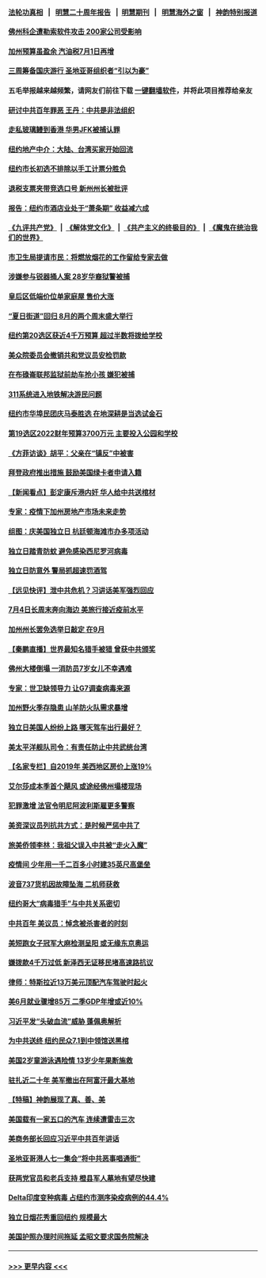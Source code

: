 #### [法轮功真相](https://github.com/gfw-breaker/truth/blob/master/README.md?t=0) &nbsp;&nbsp;|&nbsp;&nbsp; [明慧二十周年报告](https://github.com/gfw-breaker/mh-reports/blob/master/README.md?t=0) &nbsp;&nbsp;|&nbsp;&nbsp;[明慧期刊](https://github.com/gfw-breaker/mh-qikan) &nbsp;&nbsp;|&nbsp;&nbsp; [明慧海外之窗](https://github.com/gfw-breaker/mh-news/blob/master/README.md?t=0) &nbsp;&nbsp;|&nbsp;&nbsp; [神韵特别报道](https://github.com/gfw-breaker/mh-news/blob/master/shenyun.md?t=0)
#### [佛州科企遭勒索软件攻击 200家公司受影响](../pages/nsc412/n13064932.md?t=07031902) 
#### [加州预算虽盈余 汽油税7月1日再增](../pages/nsc412/n13064845.md?t=07031902) 
#### [三周筹备国庆游行 圣地亚哥组织者“引以为豪”](../pages/nsc412/n13062302.md?t=07031902) 
#### 五毛举报越来越频繁，请网友们前往下载 [一键翻墙软件](https://github.com/gfw-breaker/ssr-accounts)，并将此项目推荐给亲友
#### [研讨中共百年罪恶  王丹：中共是非法组织](../pages/nsc412/n13064652.md?t=07031902) 
#### [走私玻璃鳗到香港 华男JFK被捕认罪](../pages/nsc412/n13064663.md?t=07031902) 
#### [纽约地产中介：大陆、台湾买家开始回流](../pages/nsc412/n13064666.md?t=07031902) 
#### [纽约市长初选不排除以手工计票分胜负](../pages/nsc412/n13064591.md?t=07031902) 
#### [退税支票夹带竞选口号 新州州长被批评](../pages/nsc412/n13064495.md?t=07031902) 
#### [报告：纽约市酒店业处于“萧条期”  收益减六成](../pages/nsc412/n13064455.md?t=07031902) 
#### [《九评共产党》](https://github.com/begood0513/9ping.md/blob/master/README.md) &nbsp;|&nbsp; [《解体党文化》](../../../../jtdwh.md/blob/master/README.md)  &nbsp;|&nbsp; [《共产主义的终极目的》](../../../../gczydzjmd.md/blob/master/README.md) &nbsp;|&nbsp; [《魔鬼在统治我们的世界》](../../../../mgztzwmdsj.md/blob/master/README.md) 
#### [市卫生局提请市民：将燃放烟花的工作留给专家去做](../pages/nsc412/n13064497.md?t=07031902) 
#### [涉嫌参与锐器捅人案 28岁华裔狱警被捕](../pages/nsc412/n13064572.md?t=07031902) 
#### [皇后区低端价位单家庭屋 售价大涨](../pages/nsc412/n13064657.md?t=07031902) 
#### [“夏日街道”回归 8月的两个周末盛大举行](../pages/nsc412/n13064589.md?t=07031902) 
#### [纽约第20选区获近4千万预算 超过半数将拨给学校](../pages/nsc412/n13064576.md?t=07031902) 
#### [美众院委员会撤销共和党议员安检罚款](../pages/nsc412/n13064421.md?t=07031902) 
#### [在布碌崙联邦监狱前劫车抢小孩 嫌犯被捕](../pages/nsc412/n13064584.md?t=07031902) 
#### [311系统进入地铁解决游民问题](../pages/nsc412/n13064594.md?t=07031902) 
#### [纽约市华埠民团庆马泰胜选 在地深耕是当选试金石](../pages/nsc412/n13064597.md?t=07031902) 
#### [第19选区2022财年预算3700万元  主要投入公园和学校](../pages/nsc412/n13064605.md?t=07031902) 
#### [《方菲访谈》胡平：父亲在“镇反”中被害](../pages/nsc412/n13064114.md?t=07031902) 
#### [拜登政府推出措施 鼓励美国绿卡者申请入籍](../pages/nsc412/n13064256.md?t=07031902) 
#### [【新闻看点】彭定康斥港内奸 华人给中共送棺材](../pages/nsc412/n13064230.md?t=07031902) 
#### [专家：疫情下加州房地产市场未来走势](../pages/nsc412/n13064443.md?t=07031902) 
#### [组图：庆美国独立日 杭廷顿海滩市办多项活动](../pages/nsc412/n13064371.md?t=07031902) 
#### [独立日踏青防蚊 避免感染西尼罗河病毒](../pages/nsc412/n13064349.md?t=07031902) 
#### [独立日防意外 警局抓超速罚酒驾](../pages/nsc412/n13064336.md?t=07031902) 
#### [【远见快评】泄中共危机？习讲话美军强烈回应](../pages/nsc412/n13064269.md?t=07031902) 
#### [7月4日长周末奔向海边 美旅行接近疫前水平](../pages/nsc412/n13064249.md?t=07031902) 
#### [加州州长罢免选举日敲定 在9月](../pages/nsc412/n13064261.md?t=07031902) 
#### [【秦鹏直播】世界最知名猎手被猎 曾获中共颁奖](../pages/nsc412/n13064243.md?t=07031902) 
#### [佛州大楼倒塌 一消防员7岁女儿不幸遇难](../pages/nsc412/n13064188.md?t=07031902) 
#### [专家：世卫缺领导力 让G7调查病毒来源](../pages/nsc412/n13064094.md?t=07031902) 
#### [加州野火季存隐患 山羊防火队需求暴增](../pages/nsc412/n13064159.md?t=07031902) 
#### [独立日美国人纷纷上路 哪天驾车出行最好？](../pages/nsc412/n13063667.md?t=07031902) 
#### [美太平洋舰队司令：有责任防止中共武统台湾](../pages/nsc412/n13064009.md?t=07031902) 
#### [【名家专栏】自2019年 美西地区房价上涨19%](../pages/nsc412/n13062264.md?t=07031902) 
#### [艾尔莎成本季首个飓风 或途经佛州塌楼现场](../pages/nsc412/n13063843.md?t=07031902) 
#### [犯罪激增 法官令明尼阿波利斯雇更多警察](../pages/nsc412/n13063669.md?t=07031902) 
#### [美资深议员列抗共方式：是时候严惩中共了](../pages/nsc412/n13063903.md?t=07031902) 
#### [旅美侨领李林：我祖父误入中共被“走火入魔”](../pages/nsc412/n13062777.md?t=07031902) 
#### [疫情间 少年用一千二百多小时建35英尺高堡垒](../pages/nsc412/n13063320.md?t=07031902) 
#### [波音737货机因故障坠海 二机师获救](../pages/nsc412/n13063809.md?t=07031902) 
#### [纽约哥大“病毒猎手”与中共关系密切](../pages/nsc412/n13062502.md?t=07031902) 
#### [中共百年 美议员：悼念被杀害者的时刻](../pages/nsc412/n13063735.md?t=07031902) 
#### [美短跑女子冠军大麻检测呈阳 或无缘东京奥运](../pages/nsc412/n13063771.md?t=07031902) 
#### [嫌拨款4千万过低 新泽西无证移民堵高速路抗议](../pages/nsc412/n13063780.md?t=07031902) 
#### [律师：特斯拉近13万美元顶配汽车驾驶时起火](../pages/nsc412/n13063616.md?t=07031902) 
#### [美6月就业骤增85万 二季GDP年增或近10%](../pages/nsc412/n13063447.md?t=07031902) 
#### [习近平发“头破血流”威胁 蓬佩奥解析](../pages/nsc412/n13063604.md?t=07031902) 
#### [为中共送终 纽约民众7.1到中领馆送黑棺](../pages/nsc412/n13062573.md?t=07031902) 
#### [美国2岁童游泳遇险情 13岁少年果断施救](../pages/nsc412/n13062989.md?t=07031902) 
#### [驻扎近二十年 美军撤出在阿富汗最大基地](../pages/nsc412/n13063297.md?t=07031902) 
#### [【特稿】神韵展现了真、善、美](../pages/nsc412/n13061795.md?t=07031902) 
#### [美国载有一家五口的汽车 连续遭雷击三次](../pages/nsc412/n13062919.md?t=07031902) 
#### [美商务部长回应习近平中共百年讲话](../pages/nsc412/n13062903.md?t=07031902) 
#### [圣地亚哥港人七一集会“将中共恶事唱通街”](../pages/nsc412/n13062681.md?t=07031902) 
#### [获两党官员和老兵支持 橙县军人墓地有望尽快建](../pages/nsc412/n13062548.md?t=07031902) 
#### [Delta印度变种病毒 占纽约市测序染疫病例的44.4%](../pages/nsc412/n13062466.md?t=07031902) 
#### [独立日烟花秀重回纽约  规模最大](../pages/nsc412/n13062505.md?t=07031902) 
#### [美国护照办理时间拖延 孟昭文要求国务院解决](../pages/nsc412/n13062422.md?t=07031902) 

----
#### [ >>> 更早内容 <<< ](../indexes/nsc412-earlier.md)

